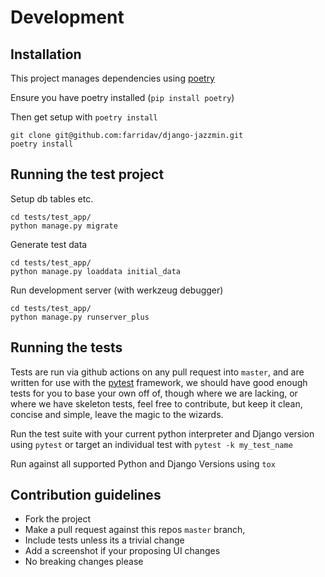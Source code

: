 # Development

## Installation

This project manages dependencies using [poetry](https://python-poetry.org/)

Ensure you have poetry installed (`pip install poetry`)

Then get setup with `poetry install`

    git clone git@github.com:farridav/django-jazzmin.git
    poetry install

## Running the test project

Setup db tables etc.

    cd tests/test_app/
    python manage.py migrate

Generate test data

    cd tests/test_app/
    python manage.py loaddata initial_data

Run development server (with werkzeug debugger)

    cd tests/test_app/
    python manage.py runserver_plus

## Running the tests
Tests are run via github actions on any pull request into `master`, and are written for use with the [pytest](https://docs.pytest.org/en/latest/) 
framework, we should have good enough tests for you to base your own off of, though where we are lacking, or where we have 
skeleton tests, feel free to contribute, but keep it clean, concise and simple, leave the magic to the wizards.

Run the test suite with your current python interpreter and Django version using `pytest` or target an individual test 
with `pytest -k my_test_name`

Run against all supported Python and Django Versions using `tox`

## Contribution guidelines
- Fork the project
- Make a pull request against this repos `master` branch, 
- Include tests unless its a trivial change
- Add a screenshot if your proposing UI changes
- No breaking changes please
